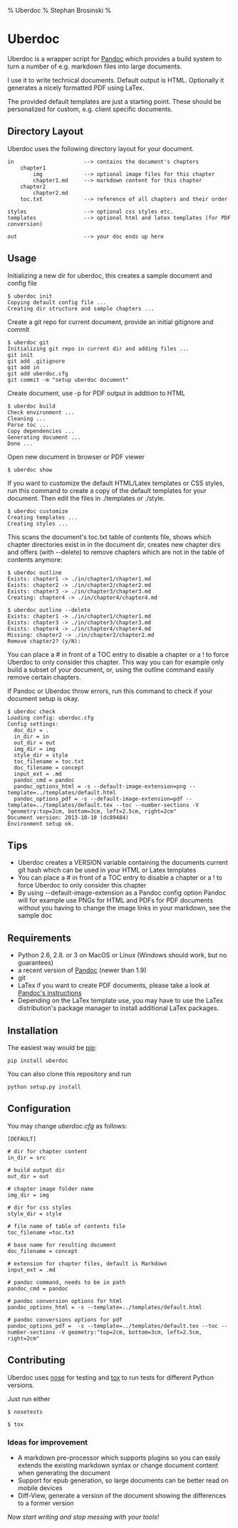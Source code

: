 % Uberdoc
% Stephan Brosinski
%

# Uberdoc

Uberdoc is a wrapper script for [Pandoc](http://johnmacfarlane.net/pandoc/) which provides a build system to turn a number of e.g. markdown files into large documents.

I use it to write technical documents. Default output is HTML. Optionally it generates a nicely formatted PDF using LaTex.

The provided default templates are just a starting point. These should be personalized for custom, e.g. client specific documents.

## Directory Layout

Uberdoc uses the following directory layout for your document.

    in                      --> contains the document's chapters
        chapter1
            img             --> optional image files for this chapter
            chapter1.md     --> markdown content for this chapter
        chapter2
            chapter2.md
        toc.txt             --> reference of all chapters and their order

    styles                  --> optional css styles etc.
    templates               --> optional html and latex templates (for PDF conversion)

    out                     --> your doc ends up here

## Usage

Initializing a new dir for uberdoc, this creates a sample document and config file

    $ uberdoc init
    Copying default config file ...
    Creating dir structure and sample chapters ...

Create a git repo for current document, provide an initial gitignore and commit

    $ uberdoc git
    Initializing git repo in current dir and adding files ...
    git init
    git add .gitignore
    git add in
    git add uberdoc.cfg
    git commit -m "setup uberdoc document"

Create document, use -p for PDF output in addition to HTML

    $ uberdoc build
    Check environment ...
    Cleaning ...
    Parse toc ...
    Copy dependencies ...
    Generating document ...
    Done ...

Open new document in browser or PDF viewer

    $ uberdoc show

If you want to customize the default HTML/Latex templates or CSS styles,
run this command to create a copy of the default templates for your document. Then edit the files
in ./templates or ./style.

    $ uberdoc customize
    Creating templates ...
    Creating styles ...

This scans the document's toc.txt table of contents file, shows which chapter directories exist in
in the document dir, creates new chapter dirs and offers (with --delete) to remove chapters which are
not in the table of contents anymore:

    $ uberdoc outline
    Exists: chapter1 -> ./in/chapter1/chapter1.md
    Exists: chapter2 -> ./in/chapter2/chapter2.md
    Exists: chapter3 -> ./in/chapter3/chapter3.md
    Creating: chapter4 -> ./in/chapter4/chapter4.md

    $ uberdoc outline --delete
    Exists: chapter1 -> ./in/chapter1/chapter1.md
    Exists: chapter3 -> ./in/chapter3/chapter3.md
    Exists: chapter4 -> ./in/chapter4/chapter4.md
    Missing: chapter2 -> ./in/chapter2/chapter2.md
    Remove chapter2? (y/N):

You can place a # in front of a TOC entry to disable a chapter or a ! to force Uberdoc to only consider this chapter.
This way you can for example only build a subset of your document, or, using the outline command easily remove certain
chapters.

If Pandoc or Uberdoc throw errors, run this command to check if your document setup is okay.

    $ uberdoc check
    Loading config: uberdoc.cfg
    Config settings:
      doc_dir = .
      in_dir = in
      out_dir = out
      img_dir = img
      style_dir = style
      toc_filename = toc.txt
      doc_filename = concept
      input_ext = .md
      pandoc_cmd = pandoc
      pandoc_options_html = -s --default-image-extension=png --template=../templates/default.html
      pandoc_options_pdf = -s --default-image-extension=pdf --template=../templates/default.tex --toc --number-sections -V "geometry:top=2cm, bottom=3cm, left=2.5cm, right=2cm"
    Document version: 2013-10-10 (dc89484)
    Environment setup ok.

## Tips

* Uberdoc creates a VERSION variable containing the documents current git hash which can be used in your HTML or Latex templates
* You can place a # in front of a TOC entry to disable a chapter or a ! to force Uberdoc to only consider this chapter
* By using --default-image-extension as a Pandoc config option Pandoc will for example use PNGs for HTML and PDFs for PDF documents without you having to change the image links in your markdown, see the sample doc

## Requirements

* Python 2.6, 2.8. or 3 on MacOS or Linux (Windows should work, but no guarantees)
* a recent version of [Pandoc](http://johnmacfarlane.net/pandoc/) (newer than 1.9)
* git
* LaTex if you want to create PDF documents, please take a look at [Pandoc's instructions](http://johnmacfarlane.net/pandoc/installing.html)
* Depending on the LaTex template use, you may have to use the LaTex distribution's package manager to install additional LaTex packages.

## Installation

The easiest way would be [pip](https://pypi.python.org/pypi/pip):

    pip install uberdoc

You can also clone this repository and run

    python setup.py install

## Configuration

You may change *uberdoc.cfg* as follows:

    [DEFAULT]

    # dir for chapter content
    in_dir = src

    # build output dir
    out_dir = out

    # chapter image folder name
    img_dir = img

    # dir for css styles
    style_dir = style

    # file name of table of contents file
    toc_filename =toc.txt

    # base name for resulting document
    doc_filename = concept

    # extension for chapter files, default is Markdown
    input_ext = .md

    # pandoc command, needs to be in path
    pandoc_cmd = pandoc

    # pandoc conversion options for html
    pandoc_options_html = -s --template=../templates/default.html

    # pandoc conversions options for pdf
    pandoc_options_pdf =  -s --template=../templates/default.tex --toc --number-sections -V geometry:"top=2cm, bottom=3cm, left=2.5cm, right=2cm"

## Contributing

Uberdoc uses [nose](http://nose.readthedocs.org/en/latest/) for testing and [tox](http://testrun.org/tox/latest/) to run tests for different Python versions.

Just run either

    $ nosetests

    $ tox

### Ideas for improvement

* A markdown pre-processor which supports plugins so you can easly extends the existing markdown syntax or change document content when generating the document
* Support for epub generation, so large documents can be better read on mobile devices
* Diff-View, generate a version of the document showing the differences to a former version

*Now start writing and stop messing with your tools!*

